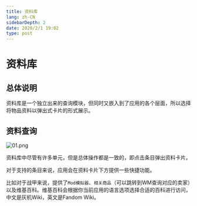 ```yaml
---
title: 资料库
lang: zh-CN
sidebarDepth: 2
date: 2020/2/1 19:02
type: post
---
```


# 资料库

## 总体说明

资料库是一个独立出来的查询模块，但同时又嵌入到了应用的各个层面，所以选择将物品资料以弹出式卡片的形式展示。

## 资料查询

![01.png](https://i.loli.net/2020/02/01/8ognvM2KrqYpR7W.png)

资料库中尽管有许多单元，但是总体操作都是一致的，即点击条目弹出资料卡片。

对于支持的条目来说，应用会在资料卡片下方提供一些快捷功能。

比如对于战甲来说，提供了`Mod模拟器`、`相关商品`（可以跳转到WM查询对应的卖家）以及维基百科。维基百科会根据你当前应用的语言选项选择合适的百科进行访问，中文是灰机Wiki，英文是Fandom Wiki。